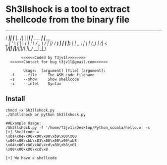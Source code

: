 # Sh3llshock is a tool to extract shellcode from the binary file
 ____  _     _____ _ _     _                _     
/ ___|| |_  |___ /| | |___| |__   ___   ___| | __  
\___ \| '_ \  |_ \| | / __| '_ \ / _ \ / __| |/ / 
 ___) | | | |___) | | \__ \ | | | (_) | (__|   <  
|____/|_| |_|____/|_|_|___/_| |_|\___/ \___|_|\_\  

           <<<<<<Coded by T3jv1l>>>>>>>>       
      <<<<<<Contact for bug t3jv1l@gmail.com>>>>>> 
  
            Usage:  [argument] [file] [argument]:
      -f    --file     The ASM code filename
      -s    --show     Show shellcode
      -i    --intel    Syntax


## Install
```
chmod +x Sh3llshock.py
./Sh3llshock or python Sh3llshock.py

##Example Usage:
/Sh3llshock.py -f '/home/T3jv1l/Desktop/Python_scoala/hello.o' -s
[+] Shellcode =
\xba\x0e\x00\x00\x00\xb9\x00\x00
\x00\x00\xbb\x01\x00\x00\x00\xb8
\x04\x00\x00\x00\xcd\x80\xb8\x01
\x00\x00\x00\xcd\x8

[+] We have a shellcode

```
